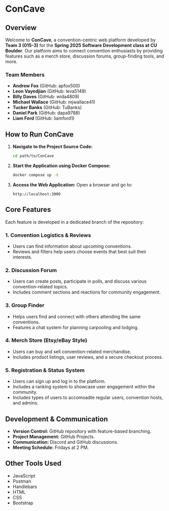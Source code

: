 # ConCave

##  Overview

Welcome to **ConCave**, a convention-centric web platform developed by **Team 3 (015-3)** for the **Spring 2025 Software Development class at CU Boulder**. Our platform aims to connect convention enthusiasts by providing features such as a merch store, discussion forums, group-finding tools, and more.

### Team Members
- **Andrew Fox** (GitHub: apfox500)
- **Leon Vayedjian** (GitHub: leva5149)
- **Billy Daves** (GitHub: wida4809)
- **Michael Wallace** (GitHub: mjwallace41)
- **Tucker Banks** (GitHub: TuBanks)
- **Daniel Park** (GitHub: dapa9788)
- **Liam Ford** (GitHub: liamford1)

## How to Run ConCave

1. **Navigate to the Project Source Code:**
   ```sh
   cd path/to/ConCave
   ```
2. **Start the Application using Docker Compose:**
   ```sh
   docker compose up -d
   ```
3. **Access the Web Application:**
   Open a browser and go to:
   ```
   http://localhost:3000
   ```

## Core Features

Each feature is developed in a dedicated branch of the repository:

### 1. Convention Logistics & Reviews
   - Users can find information about upcoming conventions.
   - Reviews and filters help users choose events that best suit their interests.

### 2. Discussion Forum
   - Users can create posts, participate in polls, and discuss various convention-related topics.
   - Includes comment sections and reactions for community engagement.

### 3. Group Finder
   - Helps users find and connect with others attending the same conventions.
   - Features a chat system for planning carpooling and lodging.

### 4. Merch Store (Etsy/eBay Style)
   - Users can buy and sell convention-related merchandise.
   - Includes product listings, user reviews, and a secure checkout process.

### 5. Registration & Status System
   - Users can sign up and log in to the platform.
   - Includes a ranking system to showcase user engagement within the community.
   - Includes types of users to accomoadte regular users, convention hosts, and admins.

## Development & Communication
- **Version Control:** GitHub repository with feature-based branching.
- **Project Management:** GitHub Projects.
- **Communication:** Discord and GitHub discussions.
- **Meeting Schedule:** Fridays at 2 PM.

## Other Tools Used
- JavaScript
- Postman
- Handlebars
- HTML
- CSS
- Bootstrap
